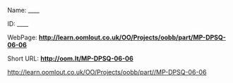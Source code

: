 

 
Name: ____

ID: ____

WebPage: __http://learn.oomlout.co.uk/OO/Projects/oobb/part/MP-DPSQ-06-06__

Short URL: __http://oom.lt/MP-DPSQ-06-06__






 http://learn.oomlout.co.uk/OO/Projects/oobb/part//MP-DPSQ-06-06

